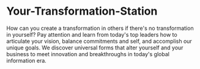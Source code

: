 # Your-Transformation-Station
How can you create a transformation in others if there's no transformation in yourself?   Pay attention and learn from today's top leaders how to articulate your vision, balance commitments and self, and accomplish our unique goals.   We discover universal forms that alter yourself and your business to meet innovation and breakthroughs in today's global information era.
